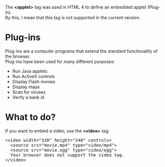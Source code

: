 The <b>&lt;applet&gt;</b> tag was used in HTML 4 to define an embedded applet (Plug-in).
<br>
By this, I mean that this tag is not supported in the current version.
<h1>Plug-ins</h1>
Plug-ins are a computer programs that extend the standard functionality of the browser.
<br>
Plug-ins have been used for many different purposes:
<ul>
  <li>Run Java applets</li>
  <li>Run ActiveX controls</li>
  <li>Display Flash movies</li>
  <li>Display maps</li>
  <li>Scan for viruses</li>
  <li>Verify a bank id</li>
</ul>
<h1>What to do?</h1>
If you want to embed a video, use the <b>&lt;video&gt;</b> tag:
<pre>
&lt;video width="320" height="240" controls&gt;
  &lt;source src="movie.mp4" type="video/mp4"&gt;
  &lt;source src="movie.ogg" type="video/ogg"&gt;
  Your browser does not support the video tag.
&lt;/video&gt;
</pre>
